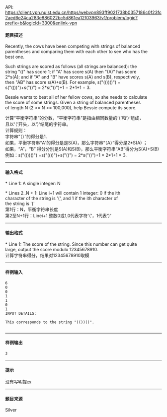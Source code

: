 API: https://client.vpn.nuist.edu.cn/https/webvpn893ff9021738b0357186c0f23fc2aed6e24ca283e886022bc5d861ea12f03963/v1/problem/logic?prefix=b&logicId=3300&enlink-vpn

#### 题目描述

Recently, the cows have been competing with strings of balanced  
parentheses and comparing them with each other to see who has the  
best one.  
  
Such strings are scored as follows (all strings are balanced): the  
string "()" has score 1; if "A" has score s(A) then "(A)" has score  
2\*s(A); and if "A" and "B" have scores s(A) and s(B), respectively,  
then "AB" has score s(A)+s(B). For example, s("(())()") =  
s("(())")+s("()") = 2\*s("()")+1 = 2\*1+1 = 3.  
  
Bessie wants to beat all of her fellow cows, so she needs to calculate  
the score of some strings. Given a string of balanced parentheses  
of length N (2 <= N <= 100,000), help Bessie compute its score.  
  
计算“平衡字符串”的分数，“平衡字符串”是指由相同数量的‘（’和‘）’组成，  
且以‘（’开头，以‘）’结尾的字符串。  
计算规则：  
字符串“（）”的得分是1.  
如果，平衡字符串“A”的得分是是S(A)，那么字符串“（A）”得分是2\*S(A) ；  
如果，“A”，“B” 得分分别是S(A)和S(B)，那么平衡字符串“AB”得分为S(A)+S(B)  
例如：s("(())()") =s("(())")+s("()") = 2\*s("()")+1 = 2\*1+1 = 3.

---

#### 输入格式

\* Line 1: A single integer: N  
  
\* Lines 2..N + 1: Line i+1 will contain 1 integer: 0 if the ith  
character of the string is '(', and 1 if the ith character of  
the string is ')'  
第1行：N，平衡字符串长度  
第2至N+1行：Linei+1 整数0或1,0代表字符‘（’，1代表‘）’

---

#### 输出格式

\* Line 1: The score of the string. Since this number can get quite  
large, output the score modulo 12345678910.  
计算字符串得分，结果对12345678910取模

---

#### 样例输入
```
6
0
0
1
1
0
1
INPUT DETAILS:

This corresponds to the string "(())()".


```

---

#### 样例输出
```
3

```

---

#### 提示

没有写明提示

---

#### 题目来源

Silver